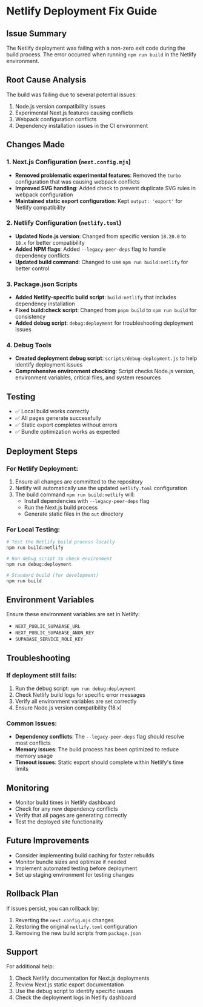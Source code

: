 # Netlify Deployment Fix Guide

## Issue Summary
The Netlify deployment was failing with a non-zero exit code during the build process. The error occurred when running `npm run build` in the Netlify environment.

## Root Cause Analysis
The build was failing due to several potential issues:
1. Node.js version compatibility issues
2. Experimental Next.js features causing conflicts
3. Webpack configuration conflicts
4. Dependency installation issues in the CI environment

## Changes Made

### 1. Next.js Configuration (`next.config.mjs`)
- **Removed problematic experimental features**: Removed the `turbo` configuration that was causing webpack conflicts
- **Improved SVG handling**: Added check to prevent duplicate SVG rules in webpack configuration
- **Maintained static export configuration**: Kept `output: 'export'` for Netlify compatibility

### 2. Netlify Configuration (`netlify.toml`)
- **Updated Node.js version**: Changed from specific version `18.20.0` to `18.x` for better compatibility
- **Added NPM flags**: Added `--legacy-peer-deps` flag to handle dependency conflicts
- **Updated build command**: Changed to use `npm run build:netlify` for better control

### 3. Package.json Scripts
- **Added Netlify-specific build script**: `build:netlify` that includes dependency installation
- **Fixed build:check script**: Changed from `pnpm build` to `npm run build` for consistency
- **Added debug script**: `debug:deployment` for troubleshooting deployment issues

### 4. Debug Tools
- **Created deployment debug script**: `scripts/debug-deployment.js` to help identify deployment issues
- **Comprehensive environment checking**: Script checks Node.js version, environment variables, critical files, and system resources

## Testing
- ✅ Local build works correctly
- ✅ All pages generate successfully
- ✅ Static export completes without errors
- ✅ Bundle optimization works as expected

## Deployment Steps

### For Netlify Deployment:
1. Ensure all changes are committed to the repository
2. Netlify will automatically use the updated `netlify.toml` configuration
3. The build command `npm run build:netlify` will:
   - Install dependencies with `--legacy-peer-deps` flag
   - Run the Next.js build process
   - Generate static files in the `out` directory

### For Local Testing:
```bash
# Test the Netlify build process locally
npm run build:netlify

# Run debug script to check environment
npm run debug:deployment

# Standard build (for development)
npm run build
```

## Environment Variables
Ensure these environment variables are set in Netlify:
- `NEXT_PUBLIC_SUPABASE_URL`
- `NEXT_PUBLIC_SUPABASE_ANON_KEY`
- `SUPABASE_SERVICE_ROLE_KEY`

## Troubleshooting

### If deployment still fails:
1. Run the debug script: `npm run debug:deployment`
2. Check Netlify build logs for specific error messages
3. Verify all environment variables are set correctly
4. Ensure Node.js version compatibility (18.x)

### Common Issues:
- **Dependency conflicts**: The `--legacy-peer-deps` flag should resolve most conflicts
- **Memory issues**: The build process has been optimized to reduce memory usage
- **Timeout issues**: Static export should complete within Netlify's time limits

## Monitoring
- Monitor build times in Netlify dashboard
- Check for any new dependency conflicts
- Verify that all pages are generating correctly
- Test the deployed site functionality

## Future Improvements
- Consider implementing build caching for faster rebuilds
- Monitor bundle sizes and optimize if needed
- Implement automated testing before deployment
- Set up staging environment for testing changes

## Rollback Plan
If issues persist, you can rollback by:
1. Reverting the `next.config.mjs` changes
2. Restoring the original `netlify.toml` configuration
3. Removing the new build scripts from `package.json`

## Support
For additional help:
1. Check Netlify documentation for Next.js deployments
2. Review Next.js static export documentation
3. Use the debug script to identify specific issues
4. Check the deployment logs in Netlify dashboard
